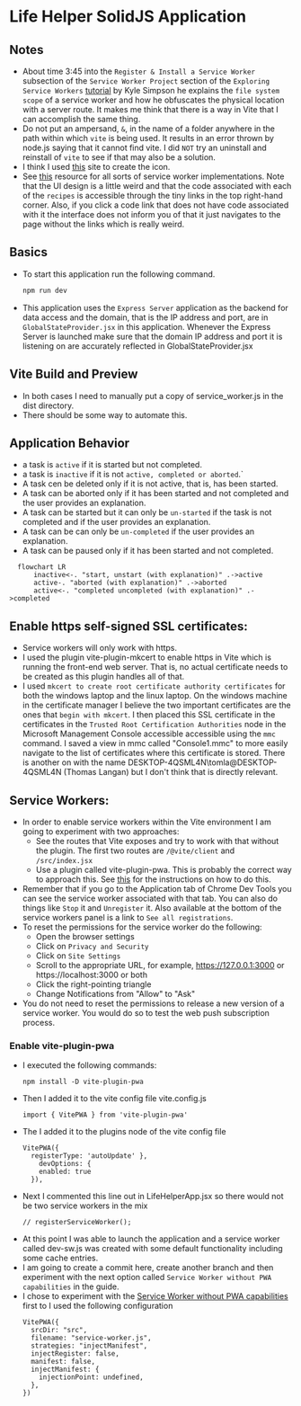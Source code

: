 # Life Helper SolidJS Application

## Notes

- About time 3:45 into the `Register & Install a Service Worker` subsection of the `Service Worker Project` section of the `Exploring Service Workers` [tutorial](https://frontendmasters.com/courses/service-workers/register-install-a-service-worker/) by Kyle Simpson he explains the `file system scope` of a service worker and how he obfuscates the physical location with a server route. It makes me think that there is a way in Vite that I can accomplish the same thing.
- Do not put an ampersand, `&`, in the name of a folder anywhere in the path within which `vite` is being used. It results in an error thrown by node.js saying that it cannot find vite. I did `NOT` try an uninstall and reinstall of `vite` to see if that may also be a solution.
- I think I used [this](https://redketchup.io/favicon-generator) site to create the icon.
- See [this](https://serviceworke.rs/) resource for all sorts of service worker implementations. Note that the UI design is a little weird and that the code associated with each of the `recipes` is accessible through the tiny links in the top right-hand corner. Also, if you click a code link that does not have code associated with it the interface does not inform you of that it just navigates to the page without the links which is really weird.

## Basics

- To start this application run the following command.
  ```bash
  npm run dev
  ```
- This application uses the `Express Server` application as the backend for data access and the domain, that is the IP address and port, are in `GlobalStateProvider.jsx` in this application. Whenever the Express Server is launched make sure that the domain IP address and port it is listening on are accurately reflected in GlobalStateProvider.jsx

## Vite Build and Preview

- In both cases I need to manually put a copy of service_worker.js in the dist directory.
- There should be some way to automate this.

## Application Behavior

- a task is `active` if it is started but not completed.
- a task is `inactive` if it is not `active, completed or aborted`.`
- A task cen be deleted only if it is not active, that is, has been started.
- A task can be aborted only if it has been started and not completed and the user provides an explanation.
- A task can be started but it can only be `un-started` if the task is not completed and if the user provides an explanation.
- A task can be can only be `un-completed` if the user provides an explanation.
- A task can be paused only if it has been started and not completed.

```mermaid
  flowchart LR
      inactive<-. "start, unstart (with explanation)" .->active
      active-. "aborted (with explanation)" .->aborted
      active<-. "completed uncompleted (with explanation)" .->completed
```

## Enable https self-signed SSL certificates:

- Service workers will only work with https.
- I used the plugin vite-plugin-mkcert to enable https in Vite which is running the front-end web server. That is, no actual certificate needs to be created as this plugin handles all of that.
- I used `mkcert to create root certificate authority certificates` for both the windows laptop and the linux laptop. On the windows machine in the certificate manager I believe the two important certificates are the ones that `begin with mkcert`. I then placed this SSL certificate in the certificates in the `Trusted Root Certification Authorities` node in the Microsoft Management Console accessible accessible using the `mmc` command. I saved a view in mmc called "Console1.mmc" to more easily navigate to the list of certificates where this certificate is stored. There is another on with the name DESKTOP-4QSML4N\tomla@DESKTOP-4QSML4N (Thomas Langan) but I don't think that is directly relevant.

## Service Workers:

- In order to enable service workers within the Vite environment I am going to experiment with two approaches:
  - See the routes that Vite exposes and try to work with that without the plugin. The first two routes are `/@vite/client` and `/src/index.jsx`
  - Use a plugin called vite-plugin-pwa. This is probably the correct way to approach this. See [this](https://vite-pwa-org.netlify.app/guide/) for the instructions on how to do this.
- Remember that if you go to the Application tab of Chrome Dev Tools you can see the service worker associated with that tab. You can also do things like `Stop` it and `Unregister` it. Also available at the bottom of the service workers panel is a link to `See all registrations`.
- To reset the permissions for the service worker do the following:
  - Open the browser settings
  - Click on `Privacy and Security`
  - Click on `Site Settings`
  - Scroll to the appropriate URL, for example, https://127.0.0.1:3000 or https://localhost:3000 or both
  - Click the right-pointing triangle
  - Change Notifications from "Allow" to "Ask"
- You do not need to reset the permissions to release a new version of a service worker. You would do so to test the web push subscription process.

### Enable vite-plugin-pwa

- I executed the following commands:
  ```
  npm install -D vite-plugin-pwa
  ```
- Then I added it to the vite config file vite.config.js
  ```
  import { VitePWA } from 'vite-plugin-pwa'
  ```
- The I added it to the plugins node of the vite config file
  ```
  VitePWA({
    registerType: 'autoUpdate' },
      devOptions: {
      enabled: true
    }),
  ```
- Next I commented this line out in LifeHelperApp.jsx so there would not be two service workers in the mix
  ```
  // registerServiceWorker();
  ```
- At this point I was able to launch the application and a service worker called dev-sw.js was created with some default functionality including some cache entries.
- I am going to create a commit here, create another branch and then experiment with the next option called `Service Worker without PWA capabilities` in the guide.
- I chose to experiment with the [Service Worker without PWA capabilities](https://vite-pwa-org.netlify.app/guide/service-worker-without-pwa-capabilities.html) first to I used the following configuration
  ```
  VitePWA({
    srcDir: "src",
    filename: "service-worker.js",
    strategies: "injectManifest",
    injectRegister: false,
    manifest: false,
    injectManifest: {
      injectionPoint: undefined,
    },
  })
  ```

```

```
